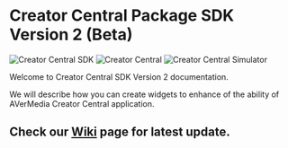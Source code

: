 # Creator Central Package SDK Version 2 (Beta)
![Creator Central SDK](https://img.shields.io/badge/SDK-2.0.5-yellow)
![Creator Central](https://img.shields.io/badge/Creator%20Central-1.1.2.45-orange)
![Creator Central Simulator](https://img.shields.io/badge/Simulator-1.0.0.6-blue)

Welcome to Creator Central SDK Version 2 documentation.

We will describe how you can create widgets to enhance of the ability of AVerMedia Creator Central application.

## Check our [Wiki](https://github.com/AVerMedia-Technologies-Inc/CreatorCentralSDK/wiki) page for latest update.
